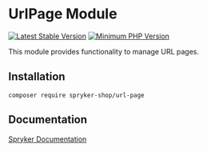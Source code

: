 # UrlPage Module
[![Latest Stable Version](https://poser.pugx.org/spryker-shop/url-page/v/stable.svg)](https://packagist.org/packages/spryker-shop/url-page)
[![Minimum PHP Version](https://img.shields.io/badge/php-%3E%3D%208.0-8892BF.svg)](https://php.net/)

This module provides functionality to manage URL pages.

## Installation

```
composer require spryker-shop/url-page
```

## Documentation

[Spryker Documentation](https://docs.spryker.com)
